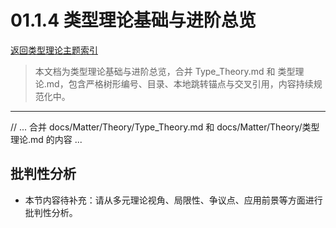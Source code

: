 # 01.1.4 类型理论基础与进阶总览

[返回类型理论主题索引](README.md)

> 本文档为类型理论基础与进阶总览，合并 Type_Theory.md 和 类型理论.md，包含严格树形编号、目录、本地跳转锚点与交叉引用，内容持续规范化中。

---

// ... 合并 docs/Matter/Theory/Type_Theory.md 和 docs/Matter/Theory/类型理论.md 的内容 ...


## 批判性分析

- 本节内容待补充：请从多元理论视角、局限性、争议点、应用前景等方面进行批判性分析。
